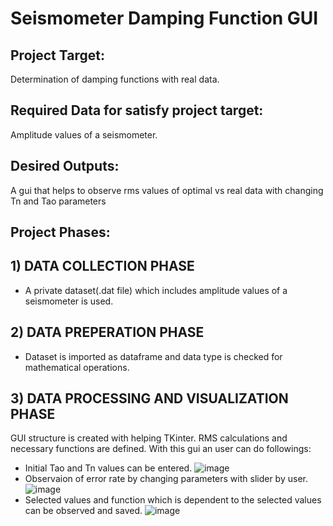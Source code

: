 # Seismometer Damping Function GUI
## Project Target:
Determination of damping functions with real data.  
## Required Data for satisfy project target: 
Amplitude values of a seismometer.
## Desired Outputs: 
A gui that helps to observe rms values of optimal vs real data with changing Tn and Tao parameters
## Project Phases:
  ##  1) DATA COLLECTION PHASE
  - A private dataset(.dat file) which includes amplitude values of a seismometer is used. 
  ##  2) DATA PREPERATION PHASE
  - Dataset is imported as dataframe and data type is checked for mathematical operations.
  ##  3) DATA PROCESSING AND VISUALIZATION PHASE
GUI structure is created with helping TKinter. RMS calculations and necessary functions are defined. With this gui an user can do followings:
- Initial Tao and Tn values can be entered.
![image](https://user-images.githubusercontent.com/114949587/225319198-18dead7e-6065-4161-a282-e1ba246013c6.png)
- Observaion of error rate by changing parameters with slider by user.
![image](https://user-images.githubusercontent.com/114949587/225319569-327b6ee6-749a-4909-aa99-feb90562482e.png)
- Selected values and function which is dependent to the selected values can be observed and saved.
![image](https://user-images.githubusercontent.com/114949587/225319777-79a8d2a9-a6b4-4b04-858c-0da1035458e1.png)
